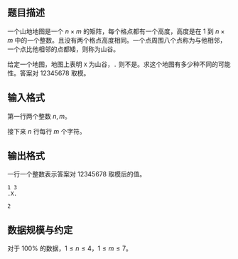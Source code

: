 ## 题目描述

一个山地地图是一个 $n\times m$ 的矩阵，每个格点都有一个高度，高度是在 $1$ 到 $n\times m$ 中的一个整数。且没有两个格点高度相同。一个点周围八个点称为与他相邻，一个点比他相邻的点都矮，则称为山谷。

给定一个地图，地图上表明 `X` 为山谷，`.` 则不是。求这个地图有多少种不同的可能性。答案对 $12345678$ 取模。

## 输入格式

第一行两个整数 $n,m$。

接下来 $n$ 行每行 $m$ 个字符。

## 输出格式

一行一个整数表示答案对 $12345678$ 取模后的值。

```input1
1 3
.X.
```

```output1
2
```

## 数据规模与约定

对于 $100\%$ 的数据，$1\leq n\leq 4$，$1\leq m\leq 7$。